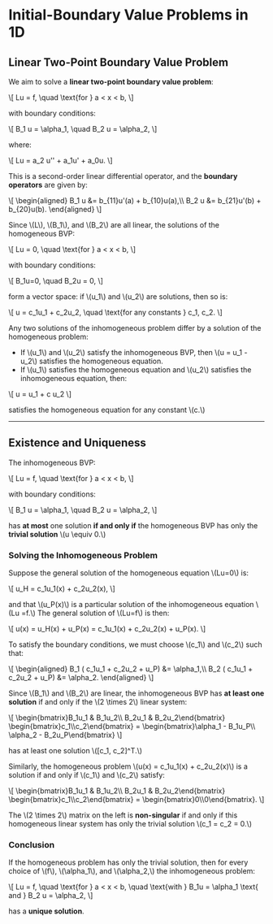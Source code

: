 # Initial-Boundary Value Problems in 1D

## Linear Two-Point Boundary Value Problem

We aim to solve a **linear two-point boundary value problem**:

\\[
    Lu = f, \\quad \\text{for } a < x < b,
\\]

with boundary conditions:

\\[
    B_1 u = \\alpha_1, \\quad B_2 u = \\alpha_2,
\\]

where:

\\[
    Lu = a_2 u'' + a_1u' + a_0u.
\\]

This is a second-order linear differential operator, and the **boundary operators** are given by:

\\[
    \\begin{aligned}
        B_1 u &= b_{11}u'(a) + b_{10}u(a),\\\\
        B_2 u &= b_{21}u'(b) + b_{20}u(b).
    \\end{aligned}
\\]

Since \\(L\\), \\(B_1\\), and \\(B_2\\) are all linear, the solutions of the homogeneous BVP:

\\[
    Lu = 0, \\quad \\text{for } a < x < b,
\\]

with boundary conditions:

\\[
    B_1u=0, \\quad B_2u = 0,
\\]

form a vector space: if \\(u_1\\) and \\(u_2\\) are solutions, then so is:

\\[
    u = c_1u_1 + c_2u_2, \\quad \\text{for any constants } c_1, c_2.
\\]

Any two solutions of the inhomogeneous problem differ by a solution of the homogeneous problem:

- If \\(u_1\\) and \\(u_2\\) satisfy the inhomogeneous BVP, then \\(u = u_1 - u_2\\) satisfies the homogeneous equation.
- If \\(u_1\\) satisfies the homogeneous equation and \\(u_2\\) satisfies the inhomogeneous equation, then:

\\[
    u = u_1 + c u_2
\\]

satisfies the homogeneous equation for any constant \\(c.\\)

---

## Existence and Uniqueness

The inhomogeneous BVP:

\\[
    Lu = f, \\quad \\text{for } a < x < b,
\\]

with boundary conditions:

\\[
    B_1 u = \\alpha_1, \\quad B_2 u = \\alpha_2,
\\]

has **at most** one solution **if and only if** the homogeneous BVP has only the **trivial solution** \\(u \\equiv 0.\\)

### Solving the Inhomogeneous Problem

Suppose the general solution of the homogeneous equation \\(Lu=0\\) is:

\\[
    u_H = c_1u_1(x) + c_2u_2(x),
\\]

and that \\(u_P(x)\\) is a particular solution of the inhomogeneous equation \\(Lu =f.\\) The general solution of \\(Lu=f\\) is then:

\\[
    u(x) = u_H(x) + u_P(x) = c_1u_1(x) + c_2u_2(x) + u_P(x).
\\]

To satisfy the boundary conditions, we must choose \\(c_1\\) and \\(c_2\\) such that:

\\[
    \\begin{aligned}
        B_1 ( c_1u_1 + c_2u_2 + u_P) &= \\alpha_1,\\\\
        B_2 ( c_1u_1 + c_2u_2 + u_P) &= \\alpha_2.
    \\end{aligned}
\\]

Since \\(B_1\\) and \\(B_2\\) are linear, the inhomogeneous BVP has **at least one solution** if and only if the \\(2 \\times 2\\) linear system:

\\[
    \\begin{bmatrix}B_1u_1 & B_1u_2\\\\ B_2u_1 & B_2u_2\\end{bmatrix} 
    \\begin{bmatrix}c_1\\\\c_2\\end{bmatrix} = 
    \\begin{bmatrix}\\alpha_1 - B_1u_P\\\\ \\alpha_2 - B_2u_P\\end{bmatrix}
\\]

has at least one solution \\([c_1, c_2]^T.\\)

Similarly, the homogeneous problem \\(u(x) = c_1u_1(x) + c_2u_2(x)\\) is a solution if and only if \\(c_1\\) and \\(c_2\\) satisfy:

\\[
    \\begin{bmatrix}B_1u_1 & B_1u_2\\\\ B_2u_1 & B_2u_2\\end{bmatrix}
    \\begin{bmatrix}c_1\\\\c_2\\end{bmatrix} = 
    \\begin{bmatrix}0\\\\0\\end{bmatrix}.
\\]

The \\(2 \\times 2\\) matrix on the left is **non-singular** if and only if this homogeneous linear system has only the trivial solution \\(c_1 = c_2 = 0.\\)

### Conclusion

If the homogeneous problem has only the trivial solution, then for every choice of \\(f\\), \\(\\alpha_1\\), and \\(\\alpha_2,\\) the inhomogeneous problem:

\\[
    Lu = f, \\quad \\text{for } a < x < b, \\quad \\text{with } B_1u = \\alpha_1 \\text{ and } B_2 u = \\alpha_2,
\\]

has a **unique solution**.